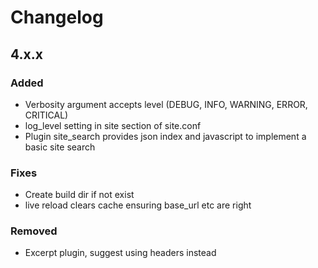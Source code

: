 # Changelog

## 4.x.x

### Added

- Verbosity argument accepts level (DEBUG, INFO, WARNING, ERROR, CRITICAL)
- log_level setting in site section of site.conf
- Plugin site_search provides json index and javascript to implement a basic site search

### Fixes

- Create build dir if not exist
- live reload clears cache ensuring base_url etc are right

### Removed

- Excerpt plugin, suggest using headers instead
